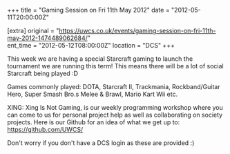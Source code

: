 +++
title = "Gaming Session on Fri 11th May 2012"
date = "2012-05-11T20:00:00Z"

[extra]
original = "https://uwcs.co.uk/events/gaming-session-on-fri-11th-may-2012-1474489062684/"    
ent_time = "2012-05-12T08:00:00Z"
location = "DCS"
+++

This week we are having a special Starcraft gaming to launch the tournament we are running this term\! This means there will be a lot of social Starcraft being played :D

Games commonly played: DOTA, Starcraft II, Trackmania, Rockband/Guitar Hero, Super Smash Bro.s Melee & Brawl, Mario Kart Wii etc.

XING: Xing Is Not Gaming, is our weekly programming workshop where you can come to us for personal project help as well as collaborating on society projects. Here is our Github for an idea of what we get up to: https://github.com/UWCS/

Don't worry if you don't have a DCS login as these are provided :)

